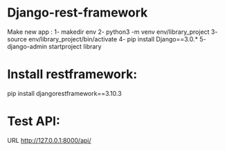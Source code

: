 # Django-rest-framework
Make new app :
1- makedir env 
2- python3 -m venv env/library_project
3- source env/library_project/bin/activate
4- pip install Django==3.0.*
5- django-admin startproject library


# Install restframework:
pip install djangorestframework==3.10.3

# Test API:
URL http://127.0.0.1:8000/api/

